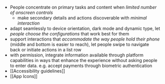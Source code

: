 - People concentrate on primary tasks and content when *limited number of onscreen controls*
	- make secondary details and actions discoverable with *minimal interaction*
- adapt seamlessly to device orientation, dark mode and dynamic type, let *people choose the configurations* that work best for them
- support interactions that *accommodate the way people hold their phone* (middle and bottom is easier to reach), let people swipe to navigate back or initiate actions in a list row
- with permission, integrate information available through platform capabilities in ways that enhance the experience without asking people to enter data. e.g. accept payments through biometric authentication
- [[Accessibility guidelines]]
- [[App Icons]]